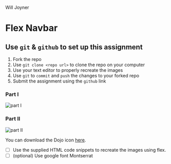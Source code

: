Will Joyner
# Flex Navbar

## Use `git` & `github` to set up this assignment
1. Fork the repo
2. Use `git clone <repo url>` to clone the repo on your computer
3. Use your text editor to properly recreate the images
4. Use `git` to `commit` and `push` the changes to your forked repo
5. Submit the assignment using the `github` link 

### Part I
![part I](https://s3.amazonaws.com/General_V88/boomyeah2015/codingdojo/curriculum/content/chapter/Screen_Shot_2020-06-08_at_10.39.26_AM.png)

### Part II
![part II](https://s3.amazonaws.com/General_V88/boomyeah2015/codingdojo/curriculum/content/chapter/Screen_Shot_2020-06-08_at_10.39.36_AM.png)

You can download the Dojo icon [here](https://s3.amazonaws.com/General_V88/boomyeah2015/codingdojo/curriculum/content/chapter/dojo-icon.png).

- [ ] Use the supplied HTML code snippets to recreate the images using flex.
- [ ] (optional) Use google font Montserrat